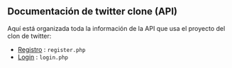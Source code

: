 ## Documentación de twitter clone (API)

Aquí está organizada toda la información de la API que usa el proyecto del clon de twitter:

* [Registro](https://github.com/christivn/twitter-clone/blob/main/documentacion-api/docs/register.md) : `register.php`
* [Login](https://github.com/christivn/twitter-clone/blob/main/documentacion-api/docs/login.md) : `login.php`
